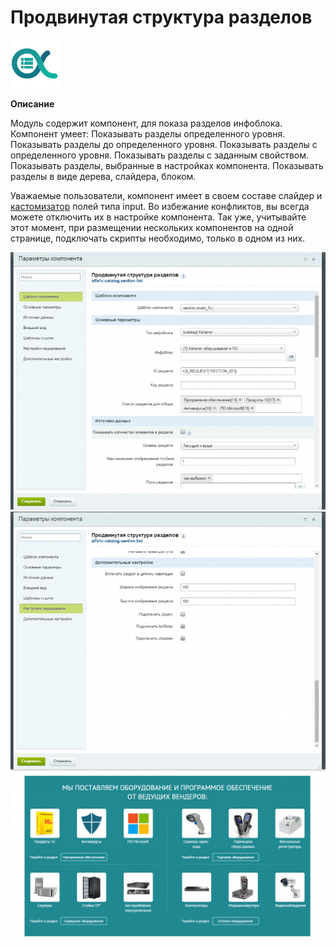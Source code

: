 # Продвинутая структура разделов
![alt-текст](img_md/addsect-logo.png "1") 


**Описание**

Модуль содержит компонент, для показа разделов инфоблока.
Компонент умеет:
Показывать разделы определенного уровня.
Показывать разделы до определенного уровня.
Показывать разделы с определенного уровня.
Показывать разделы с заданным свойством.
Показывать разделы, выбранные в настройках компонента.
Показывать разделы в виде дерева, слайдера, блоком.

Уважаемые пользователи, компонент имеет в своем составе слайдер и [кастомизатор](http://harvesthq.github.io/chosen/) полей типа input.
Во избежание конфликтов, вы всегда можете отключить их в настройке компонента. Так уже, учитывайте этот момент, при размещении нескольких компонентов на одной странице, подключать скрипты необходимо, только в одном из них.

![alt-текст](img_md/addsectlist.jpg "1")
![alt-текст](img_md/addsectlist1.jpg "1")
![alt-текст](img_md/adsect_1.jpg "1")